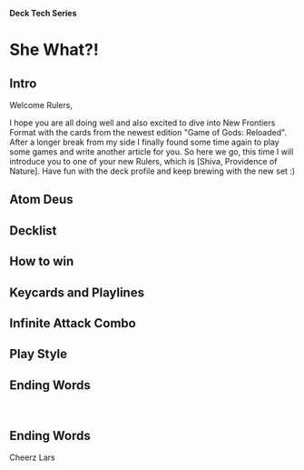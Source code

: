 **Deck Tech Series**

# She What?!

## Intro

Welcome Rulers,
 
I hope you are all doing well and also excited to dive into New Frontiers Format with 
the cards from the newest edition "Game of Gods: Reloaded". After a longer break from my side I finally 
found some time again to play some games and write another article for you. 
So here we go, this time I will introduce you to one of your new Rulers,
which is [Shiva, Providence of Nature]. 
Have fun with the deck profile and keep brewing with the new set :)

 	
## Atom Deus


## Decklist	

## How to win	

## Keycards and Playlines	
## Infinite Attack Combo	
## Play Style	
## Ending Words	

 

## Ending Words

Cheerz
Lars

